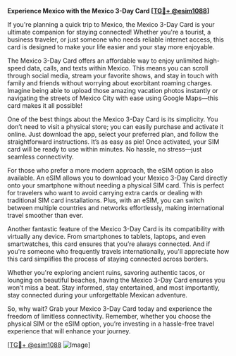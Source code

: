 **Experience Mexico with the Mexico 3-Day Card [[TG💪+ @esim1088](https://t.me/s/esim1088)]**

If you're planning a quick trip to Mexico, the Mexico 3-Day Card is your ultimate companion for staying connected! Whether you're a tourist, a business traveler, or just someone who needs reliable internet access, this card is designed to make your life easier and your stay more enjoyable. 

The Mexico 3-Day Card offers an affordable way to enjoy unlimited high-speed data, calls, and texts within Mexico. This means you can scroll through social media, stream your favorite shows, and stay in touch with family and friends without worrying about exorbitant roaming charges. Imagine being able to upload those amazing vacation photos instantly or navigating the streets of Mexico City with ease using Google Maps—this card makes it all possible!

One of the best things about the Mexico 3-Day Card is its simplicity. You don’t need to visit a physical store; you can easily purchase and activate it online. Just download the app, select your preferred plan, and follow the straightforward instructions. It’s as easy as pie! Once activated, your SIM card will be ready to use within minutes. No hassle, no stress—just seamless connectivity.

For those who prefer a more modern approach, the eSIM option is also available. An eSIM allows you to download your Mexico 3-Day Card directly onto your smartphone without needing a physical SIM card. This is perfect for travelers who want to avoid carrying extra cards or dealing with traditional SIM card installations. Plus, with an eSIM, you can switch between multiple countries and networks effortlessly, making international travel smoother than ever.

Another fantastic feature of the Mexico 3-Day Card is its compatibility with virtually any device. From smartphones to tablets, laptops, and even smartwatches, this card ensures that you’re always connected. And if you're someone who frequently travels internationally, you'll appreciate how this card simplifies the process of staying connected across borders.

Whether you're exploring ancient ruins, savoring authentic tacos, or lounging on beautiful beaches, having the Mexico 3-Day Card ensures you won’t miss a beat. Stay informed, stay entertained, and most importantly, stay connected during your unforgettable Mexican adventure.

So, why wait? Grab your Mexico 3-Day Card today and experience the freedom of limitless connectivity. Remember, whether you choose the physical SIM or the eSIM option, you’re investing in a hassle-free travel experience that will enhance your journey. 

[[TG💪+ @esim1088](https://t.me/s/esim1088) ![Image](https://i.postimg.cc/Y0z9fWf4/image.png)]